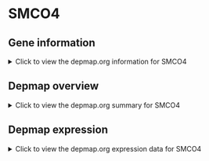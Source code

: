 <h1>SMCO4</h1>

<h2>Gene information</h2>
<details>
  <summary>Click to view the depmap.org information for SMCO4</summary>
  <iframe src="https://depmap.org/portal/gene/SMCO4?tab=about" style="border:none;width:100%;height:800px"></iframe>
</details>

<h2>Depmap overview</h2>
<details>
  <summary>Click to view the depmap.org summary for SMCO4</summary>
  <iframe src="https://depmap.org/portal/gene/SMCO4?tab=overview" style="border:none;width:100%;height:800px"></iframe>
</details>

<h2>Depmap expression</h2>
<details>
  <summary>Click to view the depmap.org expression data for SMCO4</summary>
  <iframe src="https://depmap.org/portal/gene/SMCO4?tab=characterization" style="border:none;width:100%;height:800px"></iframe>
</details>


<!--
<h2>Reactome Pathway diagram</h2>
<details>
  <summary>Click to view Reactome pathway for SMCO4</summary>
  PNAME
</details>
-->


